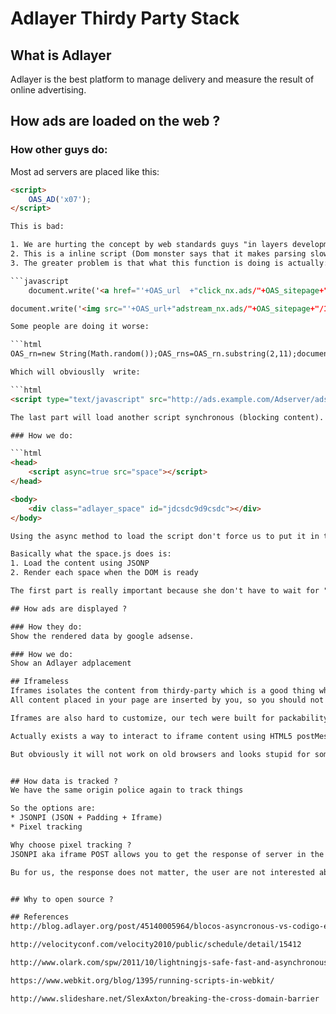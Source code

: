 # Adlayer Thirdy Party Stack

## What is Adlayer
Adlayer is the best platform to manage delivery and measure the result of online advertising.

## How ads are loaded on the web ?

### How other guys do:
Most ad servers are placed like this:

```html
<script>
	OAS_AD('x07');
</script>

This is bad:

1. We are hurting the concept by web standards guys "in layers development".
2. This is a inline script (Dom monster says that it makes parsing slow)
3. The greater problem is that what this function is doing is actually:

```javascript
	document.write('<a href="'+OAS_url	+"click_nx.ads/"+OAS_sitepage+"/1"+OAS_rns+"@"+OAS_listpos+"!"+pos+"?"+OAS_query+'" target="'+OAS_target+'">');

document.write('<img src="'+OAS_url+"adstream_nx.ads/"+OAS_sitepage+"/1"+OAS_rns+"@"+OAS_listpos+"!"+pos+"?"+OAS_query+'" border="0"></a>');

Some people are doing it worse:

```html
OAS_rn=new String(Math.random());OAS_rns=OAS_rn.substring(2,11);document.write("<scr"+"ipt type='text/javascript' src='http://ads.example.com/Adserver/ads/adstream_jx.ads/example.com/example.com/home/1" + OAS_rns +"@Top1'><\/script>");

Which will obviouslly  write:

```html
<script type="text/javascript" src="http://ads.example.com/Adserver/ads/adstream_jx.ads/example.com/example.com/home/1189969050@Top1"></script>

The last part will load another script synchronous (blocking content).

### How we do:

```html
<head>
	<script async=true src="space"></script>
</head>

<body>
	<div class="adlayer_space" id="jdcsdc9d9csdc"></div>
</body>

Using the async method to load the script don't force us to put it in the end of body. We like it at head and downloads in background.

Basically what the space.js does is:
1. Load the content using JSONP
2. Render each space when the DOM is ready

The first part is really important because she don't have to wait for "domReady" to start make our asynchronous request (fast).

## How ads are displayed ?

### How they do:
Show the rendered data by google adsense.

### How we do:
Show an Adlayer adplacement

## Iframeless
Iframes isolates the content from thirdy-party which is a good thing when you don't trust the content.
All content placed in your page are inserted by you, so you should not be worried about that.

Iframes are also hard to customize, our tech were built for packability for extensibility, Iframes don't.

Actually exists a way to interact to iframe content using HTML5 postMessage.

But obviously it will not work on old browsers and looks stupid for some interaction.


## How data is tracked ?
We have the same origin police again to track things

So the options are: 
* JSONPI (JSON + Padding + Iframe)
* Pixel tracking

Why choose pixel tracking ?
JSONPI aka iframe POST allows you to get the response of server in the iframe content. 

Bu for us, the response does not matter, the user are not interested about if they have been tracked or not.


## Why to open source ?

## References
http://blog.adlayer.org/post/45140005964/blocos-asyncronous-vs-codigo-elegante

http://velocityconf.com/velocity2010/public/schedule/detail/15412

http://www.olark.com/spw/2011/10/lightningjs-safe-fast-and-asynchronous-third-party-javascript/

https://www.webkit.org/blog/1395/running-scripts-in-webkit/

http://www.slideshare.net/SlexAxton/breaking-the-cross-domain-barrier